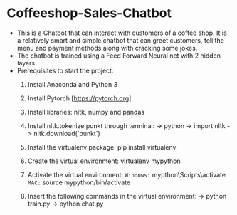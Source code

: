 # Coffeeshop-Sales-Chatbot
- This is a Chatbot that can interact with customers of a coffee shop. It is a relatively smart and simple chatbot that can greet customers, tell the menu and payment methods along with cracking some jokes.
- The chatbot is trained using a Feed Forward Neural net with 2 hidden layers.
- Prerequisites to start the project:
  1) Install Anaconda and Python 3
  2) Install Pytorch [https://pytorch.org]
  3) Install libraries: nltk, numpy and pandas
  4) Install nltk.tokenize.punkt through terminal: 
     -> python
     -> import nltk
     -> nltk.download('punkt')
  5) Install the virtualenv package: pip install virtualenv
  6) Create the virtual environment: virtualenv mypython
  7) Activate the virtual environment: 
    `Windows:`
     mypthon\Scripts\activate
    `MAC:`
     source mypython/bin/activate
     
  8) Insert the following commands in the virtual environment:
     -> python train.py
     -> python chat.py
     



